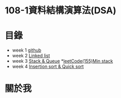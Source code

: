 # 108-1資料結構演算法(DSA)

# 目錄

* week 1 [github](https://github.com/lynn871104/lynn/tree/master/week1)
* week 2 [Linked list](https://github.com/lynn871104/lynn/tree/master/week2)
* week 3 [Stack & Queue](https://github.com/lynn871104/lynn/tree/master/week3)
    *[leetCode(155)Min stack](https://github.com/lynn871104/lynn/blob/master/week3/(155)Min%20Stack)
* week 4 [Insertion sort & Quick sort](https://github.com/lynn871104/lynn/tree/master/week4)

# 關於我
